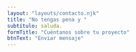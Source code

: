 ```yaml
---
layout: "layouts/contacto.njk"
title: "No tengas pena y "
subtítulo: saluda.
formTitle: "Cuéntanos sobre tu proyecto"
btnText: "Enviar mensaje"
---
```

